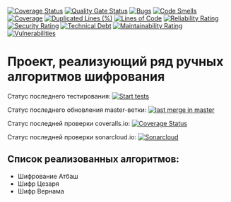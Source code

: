[![Coverage Status](https://coveralls.io/repos/github/Nemo121007/Cryptographer/badge.svg?branch=master)](https://coveralls.io/github/Nemo121007/Cryptographer?branch=master)
[![Quality Gate Status](https://sonarcloud.io/api/project_badges/measure?project=Nemo121007_Cryptographer&metric=alert_status)](https://sonarcloud.io/summary/new_code?id=Nemo121007_Cryptographer)
[![Bugs](https://sonarcloud.io/api/project_badges/measure?project=Nemo121007_Cryptographer&metric=bugs)](https://sonarcloud.io/summary/new_code?id=Nemo121007_Cryptographer)
[![Code Smells](https://sonarcloud.io/api/project_badges/measure?project=Nemo121007_Cryptographer&metric=code_smells)](https://sonarcloud.io/summary/new_code?id=Nemo121007_Cryptographer)
[![Coverage](https://sonarcloud.io/api/project_badges/measure?project=Nemo121007_Cryptographer&metric=coverage)](https://sonarcloud.io/summary/new_code?id=Nemo121007_Cryptographer)
[![Duplicated Lines (%)](https://sonarcloud.io/api/project_badges/measure?project=Nemo121007_Cryptographer&metric=duplicated_lines_density)](https://sonarcloud.io/summary/new_code?id=Nemo121007_Cryptographer)
[![Lines of Code](https://sonarcloud.io/api/project_badges/measure?project=Nemo121007_Cryptographer&metric=ncloc)](https://sonarcloud.io/summary/new_code?id=Nemo121007_Cryptographer)
[![Reliability Rating](https://sonarcloud.io/api/project_badges/measure?project=Nemo121007_Cryptographer&metric=reliability_rating)](https://sonarcloud.io/summary/new_code?id=Nemo121007_Cryptographer)
[![Security Rating](https://sonarcloud.io/api/project_badges/measure?project=Nemo121007_Cryptographer&metric=security_rating)](https://sonarcloud.io/summary/new_code?id=Nemo121007_Cryptographer)
[![Technical Debt](https://sonarcloud.io/api/project_badges/measure?project=Nemo121007_Cryptographer&metric=sqale_index)](https://sonarcloud.io/summary/new_code?id=Nemo121007_Cryptographer)
[![Maintainability Rating](https://sonarcloud.io/api/project_badges/measure?project=Nemo121007_Cryptographer&metric=sqale_rating)](https://sonarcloud.io/summary/new_code?id=Nemo121007_Cryptographer)
[![Vulnerabilities](https://sonarcloud.io/api/project_badges/measure?project=Nemo121007_Cryptographer&metric=vulnerabilities)](https://sonarcloud.io/summary/new_code?id=Nemo121007_Cryptographer)

# Проект, реализующий ряд ручных алгоритмов шифрования

Статус последнего тестирования: [![Start tests](https://github.com/Nemo121007/Cryptographer/actions/workflows/testing_encryption_algorithms.yml/badge.svg?branch=dev)](https://github.com/Nemo121007/Cryptographer/actions/workflows/testing_encryption_algorithms.yml)

Статус последнего обновления master-ветки: [![last merge in master](https://github.com/Nemo121007/Cryptographer/actions/workflows/testing_encryption_algorithms.yml/badge.svg?branch=dev)](https://github.com/Nemo121007/Cryptographer/actions/workflows/testing_encryption_algorithms.yml)

Статус последней проверки coveralls.io: [![Coverage Status](https://coveralls.io/repos/github/Nemo121007/Cryptographer/badge.svg?branch=master)](https://coveralls.io/github/Nemo121007/Cryptographer?branch=master)

Статус последней проверки sonarcloud.io: [![Sonarcloud](https://sonarcloud.io/api/project_badges/measure?project=Nemo121007_Cryptographer&metric=alert_status)](https://sonarcloud.io/summary/new_code?id=Nemo121007_Cryptographer)

## Список реализованных алгоритмов:
* Шифрование Атбаш 
* Шифр Цезаря
* Шифр Вернама
